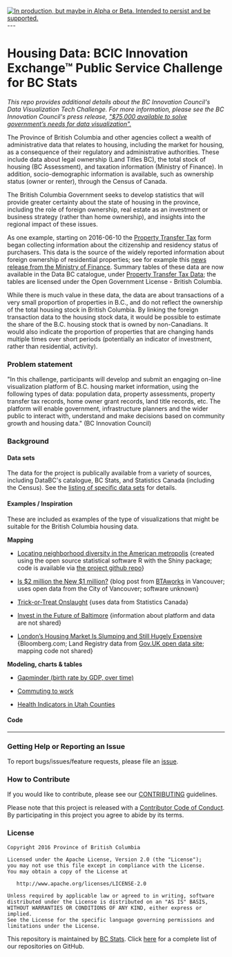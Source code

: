 
<div id="devex-badge">
<a rel="Delivery" href="https://github.com/BCDevExchange/docs/blob/master/discussion/projectstates.md"><img alt="In production, but maybe in Alpha or Beta. Intended to persist and be supported." style="border-width:0" src="http://bcdevexchange.org/badge/3.svg" title="In production, but maybe in Alpha or Beta. Intended to persist and be supported." /></a>
</div>
---

# Housing Data: BCIC Innovation Exchange™ Public Service Challenge for BC Stats

_This repo provides additional details about the BC Innovation Council's Data Visualization Tech Challenge.
For more information, please see the BC Innovation Council's press release, ["$75,000 available to solve government’s needs for data visualization".](http://bcic.ca/news/blog/75000-available-solve-provincial-governments-data-visualization-challenges/)_

The Province of British Columbia and other agencies collect a wealth of administrative data that relates to housing, including the market for housing, as a consequence of their regulatory and administrative authorities. These include data about legal ownership (Land Titles BC), the total stock of housing (BC Assessment), and taxation information (Ministry of Finance). In addition, socio-demographic information is available, such as ownership status (owner or renter), through the Census of Canada.

The British Columbia Government seeks to develop statistics that will provide greater certainty about the state of housing in the province, including the role of foreign ownership, real estate as an investment or business strategy (rather than home ownership), and insights into the regional impact of these issues.

As one example, starting on 2016-06-10 the [Property Transfer Tax](http://www2.gov.bc.ca/gov/content/taxes/property-taxes/property-transfer-tax) form began collecting information about the citizenship and residency status of purchasers. This data is the source of the widely reported information about foreign ownership of residential properties; see for example this [news release from the Ministry of Finance](https://news.gov.bc.ca/releases/2016FIN0034-001354). Summary tables of these data are now available in the Data BC catalogue, under [Property Transfer Tax Data](https://catalogue.data.gov.bc.ca/dataset/property-transfer-tax-data); the tables are licensed under the Open Government License - British Columbia.

While there is much value in these data, the data are about transactions of a very small proportion of properties in B.C., and do not reflect the ownership of the total housing stock in British Columbia. By linking the foreign transaction data to the housing stock data, it would be possible to estimate the share of the B.C. housing stock that is owned by non-Canadians. It would also indicate the proportion of properties that are changing hands multiple times over short periods (potentially an indicator of investment, rather than residential, activity).


### Problem statement 

"In this challenge, participants will develop and submit an engaging on-line visualization platform of B.C. housing
market information, using the following types of data: population data, property assessments, property transfer tax
records, home owner grant records, land title records, etc. The platform will enable government, infrastructure
planners and the wider public to interact with, understand and make decisions based on community growth and
housing data." (BC Innovation Council)


### Background


#### Data sets

The data for the project is publically available from a variety of sources, including DataBC's catalogue, BC Stats, and Statistics Canada (including the Census). See the [listing of specific data sets](data-sets-list.md) for details.


#### Examples / Inspiration

These are included as examples of the type of visualizations that might be suitable for the British Columbia housing data.

**Mapping**

- [Locating neighborhood diversity in the American metropolis](https://walkerke.shinyapps.io/neighborhood_diversity/) {created using the open source statistical software R with the Shiny package; code is available via [the project github repo](https://github.com/walkerke/neighborhood_diversity)}

- [Is $2 million the New $1 million?](http://www.btaworks.com/2016/01/28/is-2-million-the-new-1-million/) {blog post from [BTAworks](http://www.btaworks.com/) in Vancouver; uses open data from the City of Vancouver; software unknown}

- [Trick-or-Treat Onslaught](https://censusmapper.ca/maps/136) {uses data from Statistics Canada}

- [Invest in the Future of Baltimore](http://files.zillowstatic.com/research/public/Whitehouse_Hackathon/index.html) {information about platform and data are not shared}

- [London’s Housing Market Is Slumping and Still Hugely Expensive](http://www.bloomberg.com/graphics/uk-property) {Bloomberg.com; Land Registry data from [Gov.UK open data site](https://www.gov.uk/guidance/about-the-price-paid-data); mapping code not shared}

**Modeling, charts & tables**

- [Gapminder (birth rate by GDP, over time)](http://www.gapminder.org/tools/#_chart-type=bubbles)

- [Commuting to work](http://www12.statcan.gc.ca/nhs-enm/2011/as-sa/99-012-x/99-012-x2011003_1-eng.cfm)

- [Health Indicators in Utah Counties](https://juliasilge.shinyapps.io/CountyHealthApp/)



#### Code

---

### Getting Help or Reporting an Issue

To report bugs/issues/feature requests, please file an [issue](https://github.com/bcgov/bc_population_indicator/issues/).

### How to Contribute

If you would like to contribute, please see our [CONTRIBUTING](CONTRIBUTING.md) guidelines.

Please note that this project is released with a [Contributor Code of Conduct](CODE_OF_CONDUCT.md). By participating in this project you agree to abide by its terms.

### License

    Copyright 2016 Province of British Columbia

    Licensed under the Apache License, Version 2.0 (the "License");
    you may not use this file except in compliance with the License.
    You may obtain a copy of the License at 

       http://www.apache.org/licenses/LICENSE-2.0

    Unless required by applicable law or agreed to in writing, software
    distributed under the License is distributed on an "AS IS" BASIS,
    WITHOUT WARRANTIES OR CONDITIONS OF ANY KIND, either express or implied.
    See the License for the specific language governing permissions and
    limitations under the License.
    
This repository is maintained by [BC Stats](bcstats.gov.bc.ca). Click [here](https://github.com/bcgov/BCStats) for a complete list of our repositories on GitHub.
